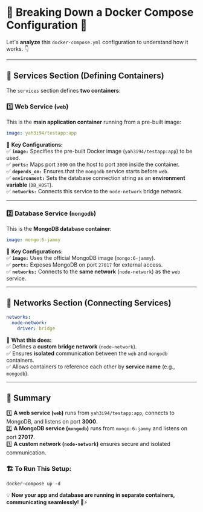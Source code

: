 # 🐳 **Breaking Down a Docker Compose Configuration** 🚀

Let's **analyze** this `docker-compose.yml` configuration to understand how it works. 👇

---

## **🔹 Services Section (Defining Containers)**

The `services` section defines **two containers**:

### **1️⃣ Web Service (`web`)**

This is the **main application container** running from a pre-built image:

```yaml
image: yah3i94/testapp:app
```

🔹 **Key Configurations:**  
✅ **`image:`** Specifies the pre-built Docker image (`yah3i94/testapp:app`) to be used.  
✅ **`ports:`** Maps port `3000` on the host to port `3000` inside the container.  
✅ **`depends_on:`** Ensures that the `mongodb` service starts before `web`.  
✅ **`environment:`** Sets the database connection string as an **environment variable** (`DB_HOST`).  
✅ **`networks:`** Connects this service to the `node-network` bridge network.

---

### **2️⃣ Database Service (`mongodb`)**

This is the **MongoDB database container**:

```yaml
image: mongo:6-jammy
```

🔹 **Key Configurations:**  
✅ **`image:`** Uses the official MongoDB image (`mongo:6-jammy`).  
✅ **`ports:`** Exposes MongoDB on port `27017` for external access.  
✅ **`networks:`** Connects to the **same network** (`node-network`) as the `web` service.

---

## **🔹 Networks Section (Connecting Services)**

```yaml
networks:
  node-network:
    driver: bridge
```

🔹 **What this does:**  
✅ Defines a **custom bridge network** (`node-network`).  
✅ Ensures **isolated** communication between the `web` and `mongodb` containers.  
✅ Allows containers to reference each other by **service name** (e.g., `mongodb`).

---

## **🚀 Summary**

1️⃣ **A web service (`web`)** runs from `yah3i94/testapp:app`, connects to MongoDB, and listens on port **3000**.  
2️⃣ **A MongoDB service (`mongodb`)** runs from `mongo:6-jammy` and listens on port **27017**.  
3️⃣ **A custom network (`node-network`)** ensures secure and isolated communication.

### 🏗 **To Run This Setup:**

```plaintext
docker-compose up -d
```

💡 **Now your app and database are running in separate containers, communicating seamlessly!** 🐳⚡
